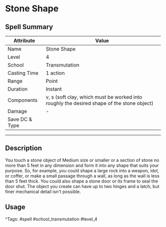 # Stone Shape

## Spell Summary

| Attribute        | Value                  |
|------------------|------------------------|
| Name             | Stone Shape                 |
| Level            | 4                |
| School           | Transmutation          |
| Casting Time     | 1 action              |
| Range            | Point            |
| Duration         | Instant             |
| Components       | v, s (soft clay, which must be worked into roughly the desired shape of the stone object)             |
| Damage           | -               |
| Save DC & Type   |              |

---

## Description

You touch a stone object of Medium size or smaller or a section of stone no more than 5 feet in any dimension and form it into any shape that suits your purpose. So, for example, you could shape a large rock into a weapon, idol, or coffer, or make a small passage through a wall, as long as the wall is less than 5 feet thick. You could also shape a stone door or its frame to seal the door shut. The object you create can have up to two hinges and a latch, but finer mechanical detail isn't possible.

## Usage


^Tags: #spell #school_transmutation #level_4